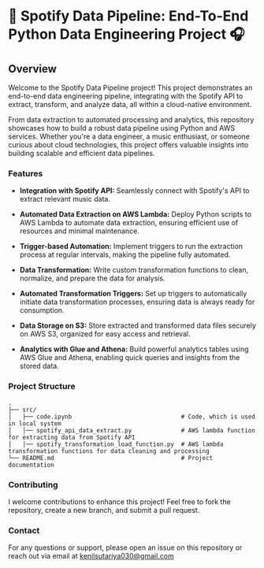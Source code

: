 # 🎵 Spotify Data Pipeline: End-To-End Python Data Engineering Project 🎧

## Overview

Welcome to the Spotify Data Pipeline project! This project demonstrates an end-to-end data engineering pipeline,
integrating with the Spotify API to extract, transform, and analyze data, all within a cloud-native environment.

From data extraction to automated processing and analytics, this repository showcases how to build a robust data pipeline using 
Python and AWS services. Whether you're a data engineer, a music enthusiast, or someone curious about cloud technologies,
this project offers valuable insights into building scalable and efficient data pipelines.

### Features

- **Integration with Spotify API:** Seamlessly connect with Spotify's API to extract relevant music data.

- **Automated Data Extraction on AWS Lambda:** Deploy Python scripts to AWS Lambda to automate data extraction, ensuring efficient use of resources and minimal maintenance.

- **Trigger-based Automation:** Implement triggers to run the extraction process at regular intervals, making the pipeline fully automated.

- **Data Transformation:** Write custom transformation functions to clean, normalize, and prepare the data for analysis.

- **Automated Transformation Triggers:** Set up triggers to automatically initiate data transformation processes, ensuring data is always ready for consumption.

- **Data Storage on S3:** Store extracted and transformed data files securely on AWS S3, organized for easy access and retrieval.

- **Analytics with Glue and Athena:** Build powerful analytics tables using AWS Glue and Athena, enabling quick queries and insights from the stored data.

### Project Structure

```
.
├── src/
│   ├── code.ipynb                               # Code, which is used in local system             
│   │── spotify_api_data_extract.py              # AWS lambda function for extracting data from Spotify API
│   │── spotify_transformation_load_function.py  # AWS lambda transformation functions for data cleaning and processing
└── README.md                                    # Project documentation
```

### Contributing
I welcome contributions to enhance this project! Feel free to fork the repository, create a new branch, and submit a pull request.

### Contact
For any questions or support, please open an issue on this repository or reach out via email at kenilsutariya030@gmail.com

